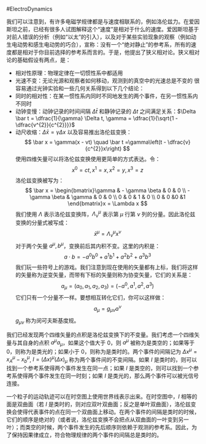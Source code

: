 #ElectroDynamics 

我们可以注意到，有许多电磁学规律都是与速度相联系的，例如洛伦兹力。在爱因斯坦之前，已经有很多人试图解释这个“速度”是相对于什么的速度。爱因斯坦基于对前人错误的分析（例如“以太”的引入），以及对于某些实验现象的观察（例如动生电动势和感生电动势的巧合），宣称：没有一个“绝对静止”的参考系，所有的速度都是相对于你目前选择的参考系而言的。于是，他提出了狭义相对论。狭义相对论的基础假设有两点，是：
- 相对性原理：物理定律在一切惯性系中都适用
- 光速不变：无论光源和观察者如何移动，观测到的真空中的光速总是不变的
很容易通过光钟实验和一些几何关系得到以下几个结论：
- 同时的相对性：在某一惯性系内同时不同地发生的两个事件，在另一惯性系内不同时
- 动钟变慢：动钟记录的时间间隔 $\Delta \bar t$ 和静钟记录的 $\Delta t$ 之间满足关系：$\Delta \bar t  = \dfrac{1}{\gamma} \Delta t, \gamma  = \dfrac{1}{\sqrt{1 - \dfrac{v^{2}}{c^{2}}}}$ 
- 动尺收缩：$\Delta \bar x  = \gamma \Delta x$
以及容易推出洛伦兹变换：
$$
\bar x = \gamma(x - vt) \quad  \bar  t =\gamma\left(t - \dfrac{v}{c^{2}}x\right)
$$
使用四维矢量可以将洛伦兹变换使用更简单的方式表达。令：
$$
x^{0} = ct ,x^{1} = x, x^{2} = y ,x^{3} = z
$$
洛伦兹变换被写为：
$$
\bar x = \begin{bmatrix}\gamma & - \gamma \beta & 0 & 0  \\  - \gamma \beta & \gamma & 0 & 0   \\  0 & 0 & 1 & 0  \\  0 & 0 &0 &1 \end{bmatrix}x = \Lambda x 
$$
我们使用 $\Lambda$ 表示洛伦兹变换阵，$\Lambda^{\mu}_{\nu}$ 表示第 $\mu$ 行第 $\nu$ 列的分量。因此洛伦兹变换的分量式被写成：
$$
\bar x^{\mu}= \Lambda^{\mu}_{\nu} x^{\nu} 
$$
对于两个矢量 $a^{\mu}, b^{\mu}$，变换前后其内积不变。这里的内积是：
$$
a\cdot b = - a^{0}b^{0} + a^{1}b^{1}+a^{2}b^{2} +a^{3}b^{3}
$$
我们玩一些符号上的游戏。我们注意到现在使用的矢量都有上标，我们将这样的矢量称为逆变矢量，而带有下标的矢量则称为协变矢量，它们的关系是：
$$
a_{\mu} = (a_{0},a_{1},a_{2},a_{3}) = (-a^{0},a^{1},a^{2},a^{3})
$$
它们只有一个分量不一样。要想相互转化它们，你可以这样做：
$$
a_{\mu} = g_{\mu \nu } a^{\nu}
$$
$g_{\mu\nu}$ 称为闵可夫斯基度规。

我们已经发现两个四维矢量的点积是洛伦兹变换下的不变量。我们考虑一个四维矢量与其自身的点积 $a^{\mu}a_{\mu}$，如果这个值大于 0，则 $a^{\mu}$ 被称为是类空的；如果等于 0，则称为是类光的；如果小于 0，则称为是类时的。两个事件的间隔记为 $\Delta x^{\mu}  = x_{A}^{\mu} - x_{b}^{\mu}$, $I = (\Delta x)^{\mu} (\Delta x)_{\mu}$ 称为两个事件间的不变间隔。如果 $I$ 是类时的，则可以找到一个参考系使得两个事件发生在同一点；如果 $I$ 是类空的，则可以找到一个参考系使得两个事件发生在同一时刻；如果 $I$ 是类光的，那么两个事件可以被光信号连接。

一个粒子的运动轨迹可以在时空图上使用世界线表示出来。在时空图中，$I$ 相等的面是双曲面（若 $I$ 是类时的，则对应双叶双曲面；反之是单叶双曲面），洛伦兹变换会使得代表事件的点在同一个双曲面上移动。在两个事件的间隔是类时的时候，它们的顺序是绝对的（或者说，洛伦兹变换不会把点从双曲面的一叶变到另一叶）；而类空的时候，两个事件发生的先后顺序则依赖于观测的参考系。因此，为了保持因果律成立，符合物理规律的两个事件的间隔总是类时的。








